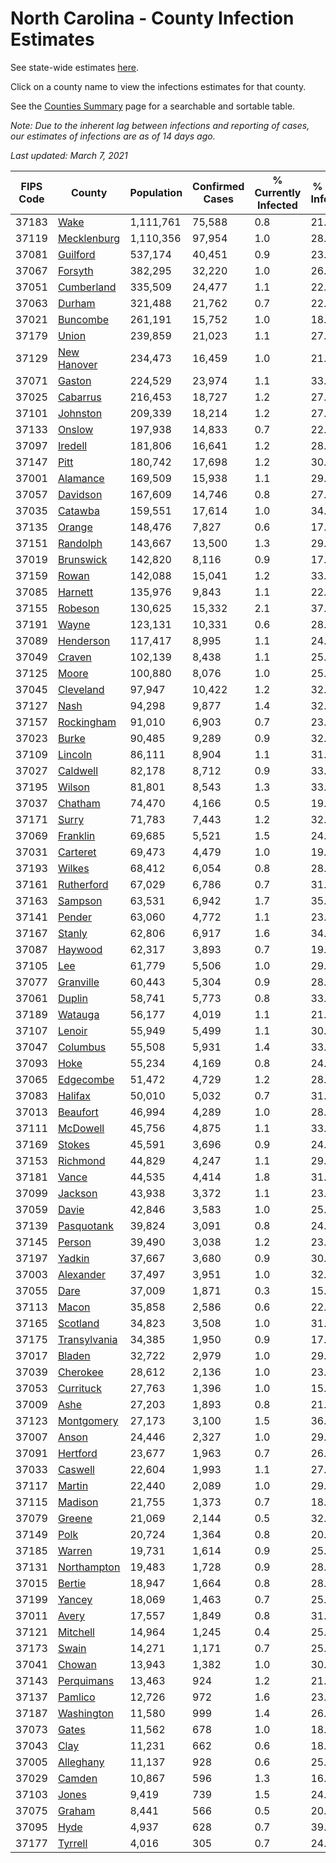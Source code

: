 # North Carolina - County Infection Estimates

See state-wide estimates [here](/infections/us-nc).

Click on a county name to view the infections estimates for that county.

See the [Counties Summary](/infections/summary-counties) page for a searchable and sortable table.

*Note: Due to the inherent lag between infections and reporting of cases, our estimates of infections are as of 14 days ago.*

*Last updated: March 7, 2021*

|   FIPS Code |                       County |   Population |   Confirmed Cases |   % Currently Infected |   % Total Infected |
|-------------|------------------------------|--------------|-------------------|------------------------|--------------------|
|       37183 |                 [Wake](wake) |    1,111,761 |            75,588 |                    0.8 |               21.3 |
|       37119 |   [Mecklenburg](mecklenburg) |    1,110,356 |            97,954 |                    1.0 |               28.4 |
|       37081 |         [Guilford](guilford) |      537,174 |            40,451 |                    0.9 |               23.5 |
|       37067 |           [Forsyth](forsyth) |      382,295 |            32,220 |                    1.0 |               26.5 |
|       37051 |     [Cumberland](cumberland) |      335,509 |            24,477 |                    1.1 |               22.6 |
|       37063 |             [Durham](durham) |      321,488 |            21,762 |                    0.7 |               22.5 |
|       37021 |         [Buncombe](buncombe) |      261,191 |            15,752 |                    1.0 |               18.6 |
|       37179 |               [Union](union) |      239,859 |            21,023 |                    1.1 |               27.4 |
|       37129 |   [New Hanover](new-hanover) |      234,473 |            16,459 |                    1.0 |               21.7 |
|       37071 |             [Gaston](gaston) |      224,529 |            23,974 |                    1.1 |               33.2 |
|       37025 |         [Cabarrus](cabarrus) |      216,453 |            18,727 |                    1.2 |               27.1 |
|       37101 |         [Johnston](johnston) |      209,339 |            18,214 |                    1.2 |               27.3 |
|       37133 |             [Onslow](onslow) |      197,938 |            14,833 |                    0.7 |               22.8 |
|       37097 |           [Iredell](iredell) |      181,806 |            16,641 |                    1.2 |               28.3 |
|       37147 |                 [Pitt](pitt) |      180,742 |            17,698 |                    1.2 |               30.4 |
|       37001 |         [Alamance](alamance) |      169,509 |            15,938 |                    1.1 |               29.4 |
|       37057 |         [Davidson](davidson) |      167,609 |            14,746 |                    0.8 |               27.4 |
|       37035 |           [Catawba](catawba) |      159,551 |            17,614 |                    1.0 |               34.1 |
|       37135 |             [Orange](orange) |      148,476 |             7,827 |                    0.6 |               17.0 |
|       37151 |         [Randolph](randolph) |      143,667 |            13,500 |                    1.3 |               29.4 |
|       37019 |       [Brunswick](brunswick) |      142,820 |             8,116 |                    0.9 |               17.6 |
|       37159 |               [Rowan](rowan) |      142,088 |            15,041 |                    1.2 |               33.5 |
|       37085 |           [Harnett](harnett) |      135,976 |             9,843 |                    1.1 |               22.5 |
|       37155 |           [Robeson](robeson) |      130,625 |            15,332 |                    2.1 |               37.3 |
|       37191 |               [Wayne](wayne) |      123,131 |            10,331 |                    0.6 |               28.0 |
|       37089 |       [Henderson](henderson) |      117,417 |             8,995 |                    1.1 |               24.1 |
|       37049 |             [Craven](craven) |      102,139 |             8,438 |                    1.1 |               25.3 |
|       37125 |               [Moore](moore) |      100,880 |             8,076 |                    1.0 |               25.0 |
|       37045 |       [Cleveland](cleveland) |       97,947 |            10,422 |                    1.2 |               32.8 |
|       37127 |                 [Nash](nash) |       94,298 |             9,877 |                    1.4 |               32.3 |
|       37157 |     [Rockingham](rockingham) |       91,010 |             6,903 |                    0.7 |               23.2 |
|       37023 |               [Burke](burke) |       90,485 |             9,289 |                    0.9 |               32.7 |
|       37109 |           [Lincoln](lincoln) |       86,111 |             8,904 |                    1.1 |               31.7 |
|       37027 |         [Caldwell](caldwell) |       82,178 |             8,712 |                    0.9 |               33.0 |
|       37195 |             [Wilson](wilson) |       81,801 |             8,543 |                    1.3 |               33.1 |
|       37037 |           [Chatham](chatham) |       74,470 |             4,166 |                    0.5 |               19.3 |
|       37171 |               [Surry](surry) |       71,783 |             7,443 |                    1.2 |               32.1 |
|       37069 |         [Franklin](franklin) |       69,685 |             5,521 |                    1.5 |               24.7 |
|       37031 |         [Carteret](carteret) |       69,473 |             4,479 |                    1.0 |               19.7 |
|       37193 |             [Wilkes](wilkes) |       68,412 |             6,054 |                    0.8 |               28.0 |
|       37161 |     [Rutherford](rutherford) |       67,029 |             6,786 |                    0.7 |               31.7 |
|       37163 |           [Sampson](sampson) |       63,531 |             6,942 |                    1.7 |               35.1 |
|       37141 |             [Pender](pender) |       63,060 |             4,772 |                    1.1 |               23.3 |
|       37167 |             [Stanly](stanly) |       62,806 |             6,917 |                    1.6 |               34.3 |
|       37087 |           [Haywood](haywood) |       62,317 |             3,893 |                    0.7 |               19.2 |
|       37105 |                   [Lee](lee) |       61,779 |             5,506 |                    1.0 |               29.1 |
|       37077 |       [Granville](granville) |       60,443 |             5,304 |                    0.9 |               28.6 |
|       37061 |             [Duplin](duplin) |       58,741 |             5,773 |                    0.8 |               33.4 |
|       37189 |           [Watauga](watauga) |       56,177 |             4,019 |                    1.1 |               21.7 |
|       37107 |             [Lenoir](lenoir) |       55,949 |             5,499 |                    1.1 |               30.5 |
|       37047 |         [Columbus](columbus) |       55,508 |             5,931 |                    1.4 |               33.7 |
|       37093 |                 [Hoke](hoke) |       55,234 |             4,169 |                    0.8 |               24.0 |
|       37065 |       [Edgecombe](edgecombe) |       51,472 |             4,729 |                    1.2 |               28.7 |
|       37083 |           [Halifax](halifax) |       50,010 |             5,032 |                    0.7 |               31.6 |
|       37013 |         [Beaufort](beaufort) |       46,994 |             4,289 |                    1.0 |               28.1 |
|       37111 |         [McDowell](mcdowell) |       45,756 |             4,875 |                    1.1 |               33.1 |
|       37169 |             [Stokes](stokes) |       45,591 |             3,696 |                    0.9 |               24.7 |
|       37153 |         [Richmond](richmond) |       44,829 |             4,247 |                    1.1 |               29.5 |
|       37181 |               [Vance](vance) |       44,535 |             4,414 |                    1.8 |               31.4 |
|       37099 |           [Jackson](jackson) |       43,938 |             3,372 |                    1.1 |               23.7 |
|       37059 |               [Davie](davie) |       42,846 |             3,583 |                    1.0 |               25.8 |
|       37139 |     [Pasquotank](pasquotank) |       39,824 |             3,091 |                    0.8 |               24.4 |
|       37145 |             [Person](person) |       39,490 |             3,038 |                    1.2 |               23.4 |
|       37197 |             [Yadkin](yadkin) |       37,667 |             3,680 |                    0.9 |               30.7 |
|       37003 |       [Alexander](alexander) |       37,497 |             3,951 |                    1.0 |               32.1 |
|       37055 |                 [Dare](dare) |       37,009 |             1,871 |                    0.3 |               15.6 |
|       37113 |               [Macon](macon) |       35,858 |             2,586 |                    0.6 |               22.8 |
|       37165 |         [Scotland](scotland) |       34,823 |             3,508 |                    1.0 |               31.3 |
|       37175 | [Transylvania](transylvania) |       34,385 |             1,950 |                    0.9 |               17.2 |
|       37017 |             [Bladen](bladen) |       32,722 |             2,979 |                    1.0 |               29.0 |
|       37039 |         [Cherokee](cherokee) |       28,612 |             2,136 |                    1.0 |               23.2 |
|       37053 |       [Currituck](currituck) |       27,763 |             1,396 |                    1.0 |               15.1 |
|       37009 |                 [Ashe](ashe) |       27,203 |             1,893 |                    0.8 |               21.3 |
|       37123 |     [Montgomery](montgomery) |       27,173 |             3,100 |                    1.5 |               36.5 |
|       37007 |               [Anson](anson) |       24,446 |             2,327 |                    1.0 |               29.7 |
|       37091 |         [Hertford](hertford) |       23,677 |             1,963 |                    0.7 |               26.6 |
|       37033 |           [Caswell](caswell) |       22,604 |             1,993 |                    1.1 |               27.2 |
|       37117 |             [Martin](martin) |       22,440 |             2,089 |                    1.0 |               29.2 |
|       37115 |           [Madison](madison) |       21,755 |             1,373 |                    0.7 |               18.8 |
|       37079 |             [Greene](greene) |       21,069 |             2,144 |                    0.5 |               32.1 |
|       37149 |                 [Polk](polk) |       20,724 |             1,364 |                    0.8 |               20.7 |
|       37185 |             [Warren](warren) |       19,731 |             1,614 |                    0.9 |               25.8 |
|       37131 |   [Northampton](northampton) |       19,483 |             1,728 |                    0.9 |               28.8 |
|       37015 |             [Bertie](bertie) |       18,947 |             1,664 |                    0.8 |               28.3 |
|       37199 |             [Yancey](yancey) |       18,069 |             1,463 |                    0.7 |               25.0 |
|       37011 |               [Avery](avery) |       17,557 |             1,849 |                    0.8 |               31.8 |
|       37121 |         [Mitchell](mitchell) |       14,964 |             1,245 |                    0.4 |               25.6 |
|       37173 |               [Swain](swain) |       14,271 |             1,171 |                    0.7 |               25.3 |
|       37041 |             [Chowan](chowan) |       13,943 |             1,382 |                    1.0 |               30.5 |
|       37143 |     [Perquimans](perquimans) |       13,463 |               924 |                    1.2 |               21.0 |
|       37137 |           [Pamlico](pamlico) |       12,726 |               972 |                    1.6 |               23.2 |
|       37187 |     [Washington](washington) |       11,580 |               999 |                    1.4 |               26.9 |
|       37073 |               [Gates](gates) |       11,562 |               678 |                    1.0 |               18.1 |
|       37043 |                 [Clay](clay) |       11,231 |               662 |                    0.6 |               18.3 |
|       37005 |       [Alleghany](alleghany) |       11,137 |               928 |                    0.6 |               25.9 |
|       37029 |             [Camden](camden) |       10,867 |               596 |                    1.3 |               16.8 |
|       37103 |               [Jones](jones) |        9,419 |               739 |                    1.5 |               24.0 |
|       37075 |             [Graham](graham) |        8,441 |               566 |                    0.5 |               20.6 |
|       37095 |                 [Hyde](hyde) |        4,937 |               628 |                    0.7 |               39.4 |
|       37177 |           [Tyrrell](tyrrell) |        4,016 |               305 |                    0.7 |               24.7 |